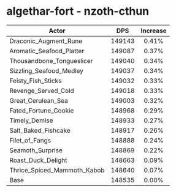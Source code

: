 # algethar-fort - nzoth-cthun
| Actor | DPS | Increase |
|---|:---:|:---:|
|Draconic_Augment_Rune|149143|0.41%|
|Aromatic_Seafood_Platter|149087|0.37%|
|Thousandbone_Tongueslicer|149040|0.34%|
|Sizzling_Seafood_Medley|149037|0.34%|
|Feisty_Fish_Sticks|149032|0.33%|
|Revenge_Served_Cold|149018|0.33%|
|Great_Cerulean_Sea|149003|0.32%|
|Fated_Fortune_Cookie|148968|0.29%|
|Timely_Demise|148933|0.27%|
|Salt_Baked_Fishcake|148917|0.26%|
|Filet_of_Fangs|148888|0.24%|
|Seamoth_Surprise|148869|0.22%|
|Roast_Duck_Delight|148663|0.09%|
|Thrice_Spiced_Mammoth_Kabob|148640|0.07%|
|Base|148535|0.00%|
